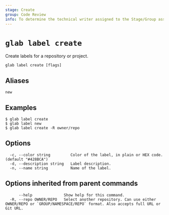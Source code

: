 ```yaml
---
stage: Create
group: Code Review
info: To determine the technical writer assigned to the Stage/Group associated with this page, see https://about.gitlab.com/handbook/product/ux/technical-writing/#assignments
---
```


<!--
This documentation is auto generated by a script.
Please do not edit this file directly. Run `make gen-docs` instead.
-->

# `glab label create`

Create labels for a repository or project.

```plaintext
glab label create [flags]
```

## Aliases

```plaintext
new
```

## Examples

```console
$ glab label create
$ glab label new
$ glab label create -R owner/repo

```

## Options

```plaintext
  -c, --color string         Color of the label, in plain or HEX code. (default "#428BCA")
  -d, --description string   Label description.
  -n, --name string          Name of the label.
```

## Options inherited from parent commands

```plaintext
      --help              Show help for this command.
  -R, --repo OWNER/REPO   Select another repository. Can use either OWNER/REPO or `GROUP/NAMESPACE/REPO` format. Also accepts full URL or Git URL.
```
